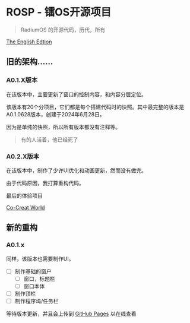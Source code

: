 # ROSP - 镭OS开源项目
> RadiumOS 的开源代码，历代，所有

[The English Edtion](https://github.com/LanwyWriteXU/ROSP/blob/main/README.md)

## 旧的架构……

### A0.1.X版本

在该版本中，主要更新了窗口的控制内容，和内容分层定位。

该版本有20个分项目，它们都是每个搭建代码时的快照。其中最完整的版本是A0.1.0628版本，创建于2024年6月28日。

因为是单纯的快照，所以所有版本都没有注释等。

> 有的人活着，他已经死了

### A0.2.X版本

在该版本中，制作了少许UI优化和动画更新，然而没有做完。

由于代码原因，我打算重构代码。

最后的体验项目

[Co-Creat World](https://www.ccw.site/detail/6654acbdd2694c0af571bd7a)

## 新的重构

### A0.1.x

同样，该版本也需要制作UI。

- [ ] 制作基础的窗户
  - [ ] 窗口，标题栏
  - [ ] 窗口本体
- [ ] 制作顶栏
- [ ] 制作程序坞/任务栏

等待版本更新，并且会上传到 [GitHub Pages](https://radium.extendser.top) 以在线查看
